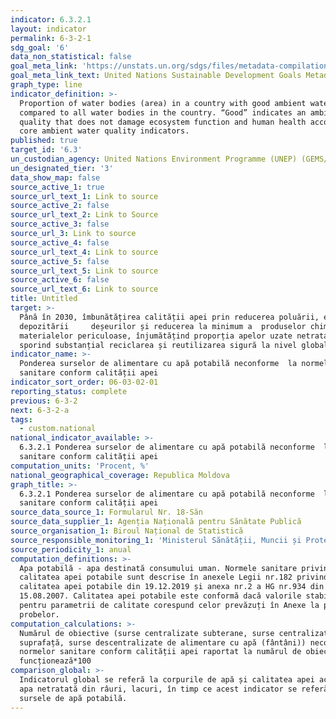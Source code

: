 ```yaml
---
indicator: 6.3.2.1
layout: indicator
permalink: 6-3-2-1
sdg_goal: '6'
data_non_statistical: false
goal_meta_link: 'https://unstats.un.org/sdgs/files/metadata-compilation/Metadata-Goal-6.pdf '
goal_meta_link_text: United Nations Sustainable Development Goals Metadata (PDF 4.0 MB)
graph_type: line
indicator_definition: >-
  Proportion of water bodies (area) in a country with good ambient water quality
  compared to all water bodies in the country. “Good” indicates an ambient water
  quality that does not damage ecosystem function and human health according to
  core ambient water quality indicators.
published: true
target_id: '6.3'
un_custodian_agency: United Nations Environment Programme (UNEP) (GEMS/Water)
un_designated_tier: '3'
data_show_map: false
source_active_1: true
source_url_text_1: Link to source
source_active_2: false
source_url_text_2: Link to Source
source_active_3: false
source_url_3: Link to source
source_active_4: false
source_url_text_4: Link to source
source_active_5: false
source_url_text_5: Link to source
source_active_6: false
source_url_text_6: Link to source
title: Untitled
target: >-
  Până în 2030, îmbunătățirea calității apei prin reducerea poluării, eliminarea
  depozitării     deșeurilor și reducerea la minimum a  produselor chimice și
  materialelor periculoase, înjumătățind proporția apelor uzate netratate și
  sporind substanțial reciclarea și reutilizarea sigură la nivel global
indicator_name: >-
  Ponderea surselor de alimentare cu apă potabilă neconforme  la normele
  sanitare conform calității apei
indicator_sort_order: 06-03-02-01
reporting_status: complete
previous: 6-3-2
next: 6-3-2-a
tags:
  - custom.national
national_indicator_available: >-
  6.3.2.1 Ponderea surselor de alimentare cu apă potabilă neconforme  la normele
  sanitare conform calității apei
computation_units: 'Procent, %'
national_geographical_coverage: Republica Moldova
graph_title: >-
  6.3.2.1 Ponderea surselor de alimentare cu apă potabilă neconforme  la normele
  sanitare conform calității apei
source_data_source_1: Formularul Nr. 18-Săn
source_data_supplier_1: Agenția Națională pentru Sănătate Publică
source_organisation_1: Biroul Național de Statistică
source_responsible_monitoring_1: 'Ministerul Sănătății, Muncii și Protecției Sociale'
source_periodicity_1: anual
computation_definitions: >-
  Apa potabilă - apa destinată consumului uman. Normele sanitare privind
  calitatea apei potabile sunt descrise în anexele Legii nr.182 privind
  calitatea apei potabile din 19.12.2019 și anexa nr.2 a HG nr.934 din
  15.08.2007. Calitatea apei potabile este conformă dacă valorile stabilite
  pentru parametrii de calitate corespund celor prevăzuți în Anexe la prelevarea
  probelor.
computation_calculations: >-
  Numărul de obiective (surse centralizate subterane, surse centralizate de
  suprafață, surse descentralizate de alimentare cu apă (fântâni)) neconforme
  normelor sanitare conform calității apei raportat la numărul de obiective care
  funcționează*100
comparison_global: >-
  Indicatorul global se referă la corpurile de apă și calitatea apei acestora:
  apa netratată din râuri, lacuri, în timp ce acest indicator se referă la
  sursele de apă potabilă.
---
```

